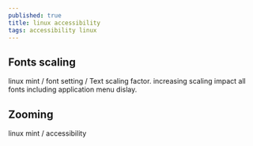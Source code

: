```yaml
---
published: true
title: linux accessibility
tags: accessibility linux
---
```

## Fonts scaling
linux mint / font setting / Text scaling factor.
increasing scaling impact all fonts including application menu dislay.

## Zooming
linux mint / accessibility
